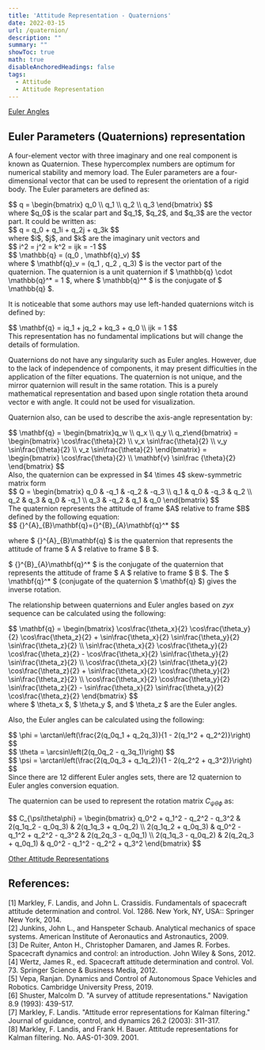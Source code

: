 ```yaml
---
title: 'Attitude Representation - Quaternions'
date: 2022-03-15
url: /quaternion/
description: "" 
summary: "" 
showToc: true
math: true
disableAnchoredHeadings: false
tags:
  - Attitude
  - Attitude Representation
---
```


[Euler Angles](/euler-angles/)

Euler Parameters (Quaternions) representation
------

A four-element vector with three imaginary and one real component is known as Quaternion. These hypercomplex numbers are optimum for numerical stability and memory load. The Euler parameters are a four-dimensional vector that can be used to represent the orientation of a rigid body. The Euler parameters are defined as:
<div>
$$ q = \begin{bmatrix} q_0 \\ q_1 \\ q_2 \\ q_3 \end{bmatrix} $$
</div>
where $q_0$ is the scalar part and $q_1$, $q_2$, and $q_3$ are the vector part. It could be written as:
<div>
$$ q = q_0 + q_1i + q_2j + q_3k $$
</div>
where $i$, $j$, and $k$ are the imaginary unit vectors and
<div>
$$ i^2 = j^2 = k^2 = ijk = -1 $$
</div>
<div>
$$ \mathbb{q} = (q_0 , \mathbf{q}_v) $$
</div>
where $ \mathbf{q}_v = (q_1 , q_2 , q_3) $ is the vector part of the quaternion. The quaternion is a unit quaternion if $ \mathbb{q} \cdot \mathbb{q}^* = 1 $, where $ \mathbb{q}^* $ is the conjugate of $ \mathbb{q} $.

It is noticeable that some authors may use left-handed quaternions witch is defined by:
<div>
$$ \mathbf{q} = iq_1 + jq_2 + kq_3 + q_0 \\ ijk = 1 $$
</div>
This representation has no fundamental implications but will change the details of formulation.

Quaternions do not have any singularity such as Euler angles. However, due to the lack of independence of components, it may present difficulties in the application of the filter equations. The quaternion is not unique, and the mirror quaternion will result in the same rotation. This is a purely mathematical representation and based upon single rotation theta around vector e with angle. It could not be used for visualization.

Quaternion also, can be used to describe the axis-angle representation by:
<div>
$$ \mathbf{q} = \begin{bmatrix}q_w \\ q_x \\ q_y \\ q_z\end{bmatrix} = \begin{bmatrix} \cos\frac{\theta}{2} \\ v_x \sin\frac{\theta}{2} \\ v_y \sin\frac{\theta}{2} \\ v_z \sin\frac{\theta}{2} \end{bmatrix} = \begin{bmatrix} \cos\frac{\theta}{2} \\ \mathbf{v} \sin\frac {\theta}{2} \end{bmatrix} $$
</div>
Also, the quaternion can be expressed in $4 \times 4$ skew-symmetric matrix form
<div>
$$ Q = \begin{bmatrix} q_0 & -q_1 & -q_2 & -q_3 \\ q_1 & q_0 & -q_3 & q_2 \\ q_2 & q_3 & q_0 & -q_1 \\ q_3 & -q_2 & q_1 & q_0 \end{bmatrix} $$
</div>
The quaternion represents the attitude of frame $A$ relative to frame $B$ defined by the following equation: 
<div>
$$ {}^{A}_{B}\mathbf{q}={}^{B}_{A}\mathbf{q}^* $$
</div>

where $ {}^{A}_{B}\mathbf{q} $  is the quaternion that represents the attitude of frame $ A $ relative to frame $ B $.

$ {}^{B}_{A}\mathbf{q}^* $ is the conjugate of the quaternion that represents the attitude of frame $ A $ relative to frame $ B $. The $ \mathbf{q}^* $ (conjugate of the quaternion $ \mathbf{q} $) gives the inverse rotation.

The relationship between quaternions and Euler angles based on $zyx$ sequence can be calculated using the following:
<div>
$$ \mathbf{q} = \begin{bmatrix} \cos\frac{\theta_x}{2} \cos\frac{\theta_y}{2} \cos\frac{\theta_z}{2} + \sin\frac{\theta_x}{2} \sin\frac{\theta_y}{2} \sin\frac{\theta_z}{2} \\ \sin\frac{\theta_x}{2} \cos\frac{\theta_y}{2} \cos\frac{\theta_z}{2} - \cos\frac{\theta_x}{2} \sin\frac{\theta_y}{2} \sin\frac{\theta_z}{2} \\ \cos\frac{\theta_x}{2} \sin\frac{\theta_y}{2} \cos\frac{\theta_z}{2} + \sin\frac{\theta_x}{2} \cos\frac{\theta_y}{2} \sin\frac{\theta_z}{2} \\ \cos\frac{\theta_x}{2} \cos\frac{\theta_y}{2} \sin\frac{\theta_z}{2} - \sin\frac{\theta_x}{2} \sin\frac{\theta_y}{2} \cos\frac{\theta_z}{2} \end{bmatrix} $$
</div>
where $ \theta_x $, $ \theta_y $, and $ \theta_z $ are the Euler angles.

Also, the Euler angles can be calculated using the following:
</div>
$$ \phi = \arctan\left(\frac{2(q_0q_1 + q_2q_3)}{1 - 2(q_1^2 + q_2^2)}\right) $$
</div><div>
$$ \theta = \arcsin\left(2(q_0q_2 - q_3q_1)\right) $$
</div><div>
$$ \psi = \arctan\left(\frac{2(q_0q_3 + q_1q_2)}{1 - 2(q_2^2 + q_3^2)}\right) $$
</div>
Since there are 12 different Euler angles sets, there are 12 quaternion to Euler angles conversion equation.

The quaternion can be used to represent the rotation matrix $C_{\psi\theta\phi}$ as:
<div>
$$ C_{\psi\theta\phi} = \begin{bmatrix} q_0^2 + q_1^2 - q_2^2 - q_3^2 & 2(q_1q_2 - q_0q_3) & 2(q_1q_3 + q_0q_2) \\ 2(q_1q_2 + q_0q_3) & q_0^2 - q_1^2 + q_2^2 - q_3^2 & 2(q_2q_3 - q_0q_1) \\ 2(q_1q_3 - q_0q_2) & 2(q_2q_3 + q_0q_1) & q_0^2 - q_1^2 - q_2^2 + q_3^2 \end{bmatrix} $$
</div>


[Other Attitude Representations](/attitude-representations-others/)


References:
------
[1] Markley, F. Landis, and John L. Crassidis. Fundamentals of spacecraft attitude determination and control. Vol. 1286. New York, NY, USA:: Springer New York, 2014. <br>
[2] Junkins, John L., and Hanspeter Schaub. Analytical mechanics of space systems. American Institute of Aeronautics and Astronautics, 2009. <br>
[3] De Ruiter, Anton H., Christopher Damaren, and James R. Forbes. Spacecraft dynamics and control: an introduction. John Wiley & Sons, 2012. <br>
[4] Wertz, James R., ed. Spacecraft attitude determination and control. Vol. 73. Springer Science & Business Media, 2012. <br>
[5] Vepa, Ranjan. Dynamics and Control of Autonomous Space Vehicles and Robotics. Cambridge University Press, 2019. <br>
[6] Shuster, Malcolm D. "A survey of attitude representations." Navigation 8.9 (1993): 439-517. <br>
[7] Markley, F. Landis. "Attitude error representations for Kalman filtering." Journal of guidance, control, and dynamics 26.2 (2003): 311-317. <br>
[8] Markley, F. Landis, and Frank H. Bauer. Attitude representations for Kalman filtering. No. AAS-01-309. 2001. <br>